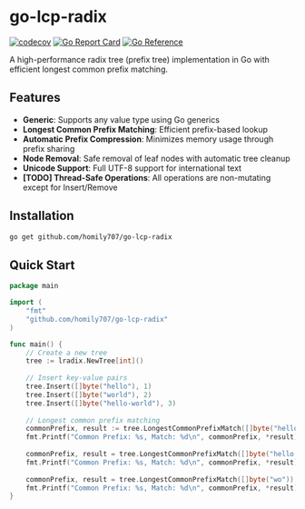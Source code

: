 # go-lcp-radix

[![codecov](https://codecov.io/gh/homily707/go-lcp-radix/branch/master/graph/badge.svg)](https://codecov.io/gh/homily707/go-lcp-radix)
[![Go Report Card](https://goreportcard.com/badge/github.com/homily707/go-lcp-radix)](https://goreportcard.com/report/github.com/homily707/go-lcp-radix)
[![Go Reference](https://pkg.go.dev/badge/github.com/homily707/go-lcp-radix?status.svg)](https://pkg.go.dev/github.com/homily707/go-lcp-radix?tab=doc)

A high-performance radix tree (prefix tree) implementation in Go with efficient longest common prefix matching.

## Features

- **Generic**: Supports any value type using Go generics
- **Longest Common Prefix Matching**: Efficient prefix-based lookup
- **Automatic Prefix Compression**: Minimizes memory usage through prefix sharing
- **Node Removal**: Safe removal of leaf nodes with automatic tree cleanup
- **Unicode Support**: Full UTF-8 support for international text
- **[TODO] Thread-Safe Operations**: All operations are non-mutating except for Insert/Remove

## Installation

```bash
go get github.com/homily707/go-lcp-radix
```

## Quick Start

```go
package main

import (
    "fmt"
    "github.com/homily707/go-lcp-radix"
)

func main() {
    // Create a new tree
    tree := lradix.NewTree[int]()
    
    // Insert key-value pairs
    tree.Insert([]byte("hello"), 1)
    tree.Insert([]byte("world"), 2)
    tree.Insert([]byte("hello-world"), 3)
    
    // Longest common prefix matching
    commonPrefix, result := tree.LongestCommonPrefixMatch([]byte("hello-world!"))
    fmt.Printf("Common Prefix: %s, Match: %d\n", commonPrefix, *result) // Output: Common Prefix: hello-world, Match: 3
    
    commonPrefix, result = tree.LongestCommonPrefixMatch([]byte("hello there"))
    fmt.Printf("Common Prefix: %s, Match: %d\n", commonPrefix, *result) // Output: Common Prefix: hello, Match: 1
    
    commonPrefix, result = tree.LongestCommonPrefixMatch([]byte("wo"))
    fmt.Printf("Common Prefix: %s, Match: %d\n", commonPrefix, *result) // Output: Common Prefix: wo, Match: 2
}
```
